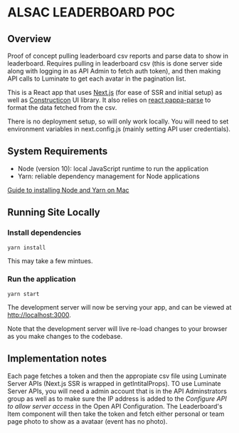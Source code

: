 # ALSAC LEADERBOARD POC

## Overview
Proof of concept pulling leaderboard csv reports and parse data to show in leaderboard. Requires pulling in leaderboard csv (this is done server side along with logging in as API Admin to fetch auth token), and then making API calls to Luminate to get each avatar in the pagination list.

This is a React app that uses [Next.js](https://nextjs.org/) (for ease of SSR and initial setup) as well as [Constructicon](https://everydayhero.github.io/constructicon) UI library. It also relies on [react pappa-parse](https://react-papaparse.js.org/) to format the data fetched from the csv.

There is no deployment setup, so will only work locally. You will need to set environment variables in next.config.js (mainly setting API user credentials).


## System Requirements

- Node (version 10): local JavaScript runtime to run the application
- Yarn: reliable dependency management for Node applications

[Guide to installing Node and Yarn on Mac](https://medium.com/@itsromiljain/the-best-way-to-install-node-js-npm-and-yarn-on-mac-osx-4d8a8544987a)

## Running Site Locally

### Install dependencies

```
yarn install
```

This may take a few mintues.

### Run the application

```
yarn start
```
The development server will now be serving your app, and can be viewed at [http://localhost:3000](http://localhost:3000).

Note that the development server will live re-load changes to your browser as you make changes to the codebase.

## Implementation notes
Each page fetches a token and then the appropiate csv file using Luminate Server APIs (Next.js SSR is wrapped in getIntitalProps). TO use Luminate Server APIs, you will need a admin account that is in the API Adminstrators group as well as to make sure the IP address is added to the *Configure API to allow server access* in the Open API Configuration. The Leaderboard's Item component will then take the token and fetch either personal or team page photo to show as a avataar (event has no photo).


